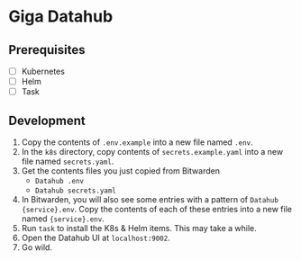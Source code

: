 # Giga Datahub

## Prerequisites

- [ ] Kubernetes
- [ ] Helm
- [ ] Task

## Development

1. Copy the contents of `.env.example` into a new file named `.env`.
2. In the `k8s` directory, copy contents of `secrets.example.yaml` into a new file
   named `secrets.yaml`.
3. Get the contents files you just copied from Bitwarden
    - `Datahub .env`
    - `Datahub secrets.yaml`
4. In Bitwarden, you will also see some entries with a pattern
   of `Datahub {service}.env`. Copy the contents of each of these entries into a new
   file named `{service}.env`.
5. Run `task` to install the K8s & Helm items. This may take a while.
6. Open the Datahub UI at `localhost:9002`.
7. Go wild.
